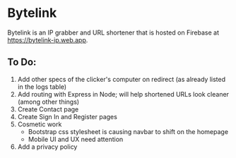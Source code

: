 # Bytelink
Bytelink is an IP grabber and URL shortener that is hosted on Firebase at https://bytelink-ip.web.app.

## To Do:
1. Add other specs of the clicker's computer on redirect (as already listed in the logs table)
2. Add routing with Express in Node; will help shortened URLs look cleaner (among other things)
3. Create Contact page
4. Create Sign In and Register pages
5. Cosmetic work
      - Bootstrap css stylesheet is causing navbar to shift on the homepage
      - Mobile UI and UX need attention
6. Add a privacy policy

